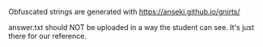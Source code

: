 Obfuscated strings are generated with https://anseki.github.io/gnirts/

answer.txt should NOT be uploaded in a way the student can see. It's just there for our reference.

